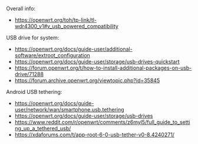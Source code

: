 Overall info:
- https://openwrt.org/toh/tp-link/tl-wdr4300_v1#v_usb_powered_compatibility

USB drive for system: 
- https://openwrt.org/docs/guide-user/additional-software/extroot_configuration
- https://openwrt.org/docs/guide-user/storage/usb-drives-quickstart
- https://forum.openwrt.org/t/how-to-install-additional-packages-on-usb-drive/71288
- https://forum.archive.openwrt.org/viewtopic.php?id=35845


Android USB tethering:
- https://openwrt.org/docs/guide-user/network/wan/smartphone.usb.tethering
- https://openwrt.org/docs/guide-user/storage/usb-drives
- https://www.reddit.com/r/openwrt/comments/z6myl5/full_guide_to_setting_up_a_tethered_usb/
- https://xdaforums.com/t/app-root-6-0-usb-tether-v0-8.4240271/


